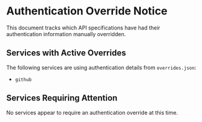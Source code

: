 # Authentication Override Notice

This document tracks which API specifications have had their authentication information manually overridden.

## Services with Active Overrides

The following services are using authentication details from `overrides.json`:
- `github`

## Services Requiring Attention

No services appear to require an authentication override at this time.
